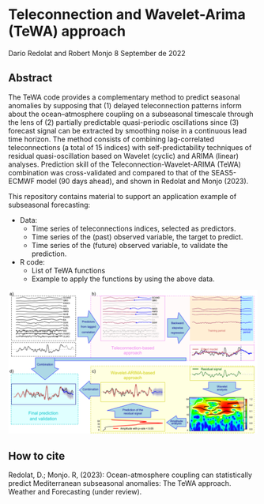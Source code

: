 Teleconnection and Wavelet-Arima (TeWA) approach
================

Darío Redolat and Robert Monjo
8 September de 2022

## Abstract

The TeWA code provides a complementary method to predict seasonal anomalies by supposing that (1) delayed teleconnection patterns inform about the ocean–atmosphere coupling on a subseasonal timescale through the lens of (2) partially predictable quasi-periodic oscillations since (3) forecast signal can be extracted by smoothing noise in a continuous lead time horizon. The method consists of combining lag-correlated teleconnections (a total of 15 indices) with self-predictability techniques of residual quasi-oscillation based on Wavelet (cyclic) and ARIMA (linear) analyses. Prediction skill of the Teleconnection-Wavelet-ARIMA (TeWA) combination was cross-validated and compared to that of the SEAS5-ECMWF model (90 days ahead), and shown in Redolat and Monjo (2023).

This repository contains material to support an application example of subseasonal forecasting:
- Data: 
  * Time series of teleconnections indices, selected as predictors.
  * Time series of the (past) observed variable, the target to predict.
  * Time series of the (future) observed variable, to validate the prediction.
- R code:
  * List of TeWA functions
  * Example to apply the functions by using the above data.

![](example.svg)<!-- -->

## How to cite

Redolat, D.; Monjo. R, (2023): Ocean-atmosphere coupling can statistically predict Mediterranean subseasonal anomalies: The TeWA approach. Weather and Forecasting (under review).
